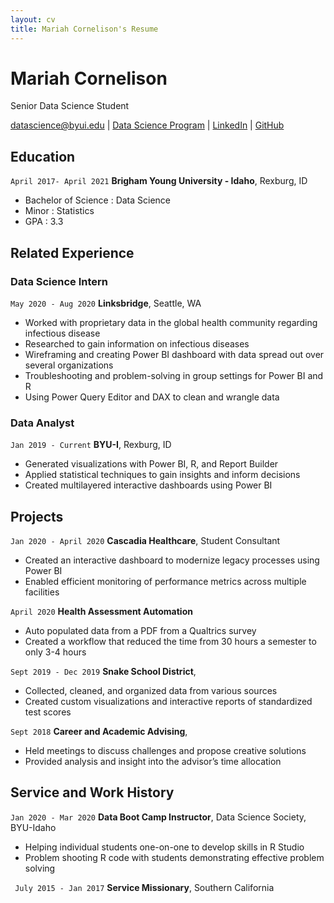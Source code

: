 ```yaml
---
layout: cv
title: Mariah Cornelison's Resume
---
```

# Mariah Cornelison
Senior Data Science Student

<div id="webaddress">
<a href="datascience@byui.edu">datascience@byui.edu</a>
| <a href="https://byuidatascience.github.io/development.html">Data Science Program</a>
| <a href="https://www.linkedin.com/in/mariah-cornelison/">LinkedIn</a>
| <a href="https://github.com/mariahkb">GitHub</a>
</div>

<!-- https://www.monique.tech/the-art-of-markdown -->

## Education

`April 2017- April 2021`
__Brigham Young University - Idaho__, Rexburg, ID

- Bachelor of Science : Data Science
- Minor : Statistics 
- GPA : 3.3

## Related Experience

### Data Science Intern

`May 2020 - Aug 2020`
__Linksbridge__, Seattle, WA

- Worked with proprietary data in the global health community regarding infectious disease
- Researched to gain information on infectious diseases 
- Wireframing and creating Power BI dashboard with data spread out over several organizations
- Troubleshooting and problem-solving in group settings for Power BI and R 
- Using Power Query Editor and DAX to clean and wrangle data

### Data Analyst 

`Jan 2019 - Current`
__BYU-I__, Rexburg, ID

- Generated visualizations with Power BI, R, and Report Builder
- Applied statistical techniques to gain insights and inform decisions
- Created multilayered interactive dashboards using Power BI

## Projects

`Jan 2020 - April 2020`
__Cascadia Healthcare__, Student Consultant

- Created an interactive dashboard to modernize legacy processes using Power BI
-  Enabled efficient monitoring of performance metrics across multiple facilities

`April 2020`
__Health Assessment Automation__

- Auto populated data from a PDF from a Qualtrics survey
- Created a workflow that reduced the time from 30 hours a semester to only 3-4 hours

`Sept 2019 - Dec 2019`
__Snake School District__, 

- Collected, cleaned, and organized data from various sources
- Created custom visualizations and interactive reports of standardized test scores 

`Sept 2018`
__Career and Academic Advising__, 

- Held meetings to discuss challenges and propose creative solutions
- Provided analysis and insight into the advisor’s time allocation


## Service and Work History

`Jan 2020 - Mar 2020`
__Data Boot Camp Instructor__, Data Science Society, BYU-Idaho

- Helping individual students one-on-one to develop skills in R Studio
- Problem shooting R code with students demonstrating effective problem solving

` July 2015 - Jan 2017`
__Service Missionary__, Southern California 



<!-- ### Footer

Last updated: May 2013 -->


